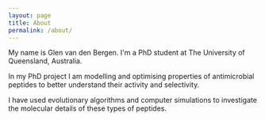 ```yaml
---
layout: page
title: About
permalink: /about/
---
```


My name is Glen van den Bergen. I'm a PhD student at The University of Queensland, Australia.

In my PhD project I am modelling and optimising properties of antimicrobial peptides to better understand their activity and selectivity.

I have used evolutionary algorithms and computer simulations to investigate the molecular details of these types of peptides.
